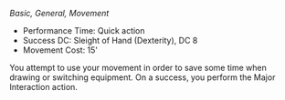 _Basic, General, Movement_
 
- Performance Time: Quick action
- Success DC: Sleight of Hand (Dexterity), DC 8
- Movement Cost: 15'
 
You attempt to use your movement in order to save some time when drawing or switching equipment. On a success, you perform the Major Interaction action.